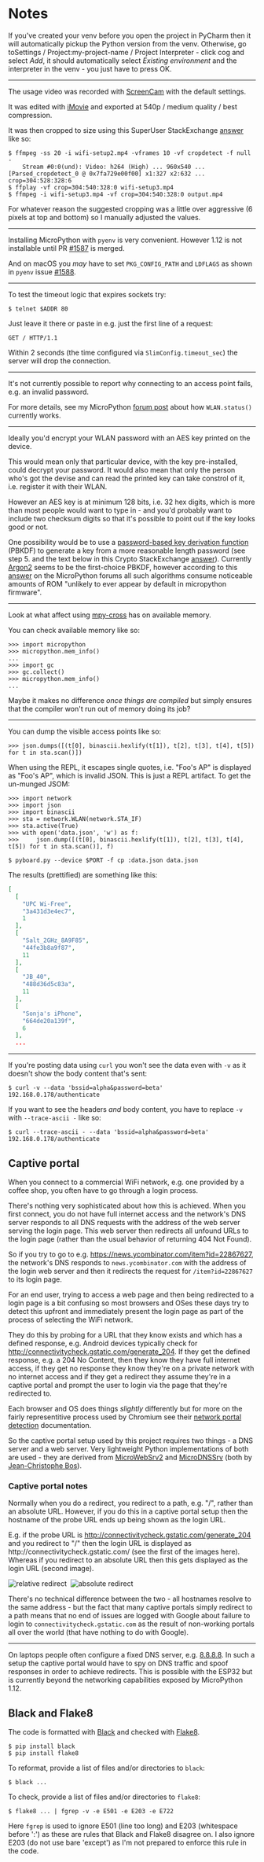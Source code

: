 Notes
=====

If you've created your venv before you open the project in PyCharm then it will automatically pickup the Python version from the venv. Otherwise, go toSettings / Project:my-project-name / Project Interpreter - click cog and select _Add_, it should automatically select _Existing environment_ and the interpreter in the venv - you just have to press OK.

---

The usage video was recorded with [ScreenCam](https://play.google.com/store/apps/details?id=com.orpheusdroid.screenrecorder) with the default settings.

It was edited with [iMovie](https://www.apple.com/imovie/) and exported at 540p / medium quality / best compression.

It was then cropped to size using this SuperUser StackExchange [answer](https://superuser.com/a/810524) like so:

    $ ffmpeg -ss 20 -i wifi-setup2.mp4 -vframes 10 -vf cropdetect -f null -
        Stream #0:0(und): Video: h264 (High) ... 960x540 ...
    [Parsed_cropdetect_0 @ 0x7fa729e00f00] x1:327 x2:632 ... crop=304:528:328:6
    $ ffplay -vf crop=304:540:328:0 wifi-setup3.mp4
    $ ffmpeg -i wifi-setup3.mp4 -vf crop=304:540:328:0 output.mp4

For whatever reason the suggested cropping was a little over aggressive (6 pixels at top and bottom) so I manually adjusted the values.

---

Installing MicroPython with `pyenv` is very convenient. However 1.12 is not installable until PR [#1587](https://github.com/pyenv/pyenv/pull/1587) is merged.

And on macOS you _may_ have to set `PKG_CONFIG_PATH` and `LDFLAGS` as shown in `pyenv` issue [#1588](https://github.com/pyenv/pyenv/issues/1588).

---

To test the timeout logic that expires sockets try:

    $ telnet $ADDR 80

Just leave it there or paste in e.g. just the first line of a request:

    GET / HTTP/1.1

Within 2 seconds (the time configured via `SlimConfig.timeout_sec`) the server will drop the connection.

---

It's not currently possible to report why connecting to an access point fails, e.g. an invalid password.

For more details, see my MicroPython [forum post](https://forum.micropython.org/viewtopic.php?t=7942) about how `WLAN.status()` currently works.

---

Ideally you'd encrypt your WLAN password with an AES key printed on the device.

This would mean only that particular device, with the key pre-installed, could decrypt your password. It would also mean that only the person who's got the devise and can read the printed key can take constrol of it, i.e. register it with their WLAN.

However an AES key is at minimum 128 bits, i.e. 32 hex digits, which is more than most people would want to type in - and you'd probably want to include two checksum digits so that it's possible to point out if the key looks good or not.

One possibility would be to use a [password-based key derivation function](https://en.wikipedia.org/wiki/Key_derivation_function) (PBKDF) to generate a key from a more reasonable length password (see step 5. and the text below in this Crypto StackExchange [answer](https://crypto.stackexchange.com/a/53554/8854)). Currently [Argon2](https://en.wikipedia.org/wiki/Argon2) seems to be the first-choice PBKDF, however according to this [answer](https://forum.micropython.org/viewtopic.php?p=36116#p36116) on the MicroPython forums all such algorithms consume noticeable amounts of ROM "unlikely to ever appear by default in micropython firmware".

---

Look at what affect using [mpy-cross](https://github.com/micropython/micropython/tree/master/mpy-cross) has on available memory.

You can check available memory like so:

    >>> import micropython
    >>> micropython.mem_info()
    ...
    >>> import gc
    >>> gc.collect()
    >>> micropython.mem_info()
    ...

Maybe it makes no difference _once things are compiled_ but simply ensures that the compiler won't run out of memory doing its job?

---

You can dump the visible access points like so:

    >>> json.dumps([(t[0], binascii.hexlify(t[1]), t[2], t[3], t[4], t[5]) for t in sta.scan()])

When using the REPL, it escapes single quotes, i.e. "Foo's AP" is displayed as "Foo\'s AP", which is invalid JSON. This is just a REPL artifact. To get the un-munged JSOM:

    >>> import network
    >>> import json
    >>> import binascii
    >>> sta = network.WLAN(network.STA_IF)
    >>> sta.active(True)
    >>> with open('data.json', 'w') as f:
    >>>     json.dump([(t[0], binascii.hexlify(t[1]), t[2], t[3], t[4], t[5]) for t in sta.scan()], f)

    $ pyboard.py --device $PORT -f cp :data.json data.json

The results (prettified) are something like this:

```json
[
  [
    "UPC Wi-Free",
    "3a431d3e4ec7",
    1
  ],
  [
    "Salt_2GHz_8A9F85",
    "44fe3b8a9f87",
    11
  ],
  [
    "JB_40",
    "488d36d5c83a",
    11
  ],
  [
    "Sonja's iPhone",
    "664de20a139f",
    6
  ],
  ...
```

---

If you're posting data using `curl` you won't see the data even with `-v` as it doesn't show the body content that's sent:

    $ curl -v --data 'bssid=alpha&password=beta' 192.168.0.178/authenticate

If you want to see the headers _and_ body content, you have to replace `-v` with `--trace-ascii -` like so:

    $ curl --trace-ascii - --data 'bssid=alpha&password=beta' 192.168.0.178/authenticate

Captive portal
--------------

When you connect to a commercial WiFi network, e.g. one provided by a coffee shop, you often have to go through a login process.

There's nothing very sophisticated about how this is achieved. When you first connect, you do not have full internet access and the network's DNS server responds to all DNS requests with the address of the web server serving the login page. This web server then redirects all unfound URLs to the login page (rather than the usual behavior of returning 404 Not Found).

So if you try to go to e.g. <https://news.ycombinator.com/item?id=22867627>, the network's DNS responds to `news.ycombinator.com` with the address of the login web server and then it redirects the request for `/item?id=22867627` to its login page.

For an end user, trying to access a web page and then being redirected to a login page is a bit confusing so most browsers and OSes these days try to detect this upfront and immediately present the login page as part of the process of selecting the WiFi network.

They do this by probing for a URL that they know exists and which has a defined response, e.g. Android devices typically check for <http://connectivitycheck.gstatic.com/generate_204>. If they get the defined response, e.g. a 204 No Content, then they know they have full internet access, if they get no response they know they're on a private network with no internet access and if they get a redirect they assume they're in a captive portal and prompt the user to login via the page that they're redirected to.

Each browser and OS does things _slightly_ differently but for more on the fairly representitive process used by Chromium see their [network portal detection](https://www.chromium.org/chromium-os/chromiumos-design-docs/network-portal-detection) documentation.

So the captive portal setup used by this project requires two things - a DNS server and a web server. Very lightweight Python implementations of both are used - they are derived from [MicroWebSrv2](https://github.com/jczic/MicroWebSrv2) and [MicroDNSSrv](https://github.com/jczic/MicroDNSSrv) (both by [Jean-Christophe Bos](https://github.com/jczic)).

### Captive portal notes

Normally when you do a redirect, you redirect to a path, e.g. "/", rather than an absolute URL. However, if you do this in a captive portal setup then the hostname of the probe URL ends up being shown as the login URL.

E.g. if the probe URL is <http://connectivitycheck.gstatic.com/generate_204> and you redirect to "/" then the login URL is displayed as http&colon;//connectivitycheck.gstatic.com/ (see the first of the images here). Whereas if you redirect to an absolute URL then this gets displayed as the login URL (second image).

![relative redirect](images/connectivitycheck.png)&nbsp;&nbsp;![absolute redirect](images/ding-5cd80b3.png)

There's no technical difference between the two - all hostnames resolve to the same address - but the fact that many captive portals simply redirect to a path means that no end of issues are logged with Google about failure to login to `connectivitycheck.gstatic.com` as the result of non-working portals all over the world (that have nothing to do with Google).

---

On laptops people often configure a fixed DNS server, e.g. [8.8.8.8](https://en.wikipedia.org/wiki/Google_Public_DNS). In such a setup the captive portal would have to spy on DNS traffic and spoof responses in order to achieve redirects. This is possible with the ESP32 but is currently beyond the networking capabilities exposed by MicroPython 1.12.

Black and Flake8
----------------

The code is formatted with [Black](https://black.readthedocs.io/en/stable/) and checked with [Flake8](https://flake8.pycqa.org/en/latest/).

    $ pip install black
    $ pip install flake8

To reformat, provide a list of files and/or directories to `black`:

    $ black ...

To check, provide a list of files and/or directories to `flake8`:

    $ flake8 ... | fgrep -v -e E501 -e E203 -e E722

Here `fgrep` is used to ignore E501 (line too long) and E203 (whitespace before ':') as these are rules that Black and Flake8 disagree on. I also ignore E203 (do not use bare 'except') as I'm not prepared to enforce this rule in the code.
